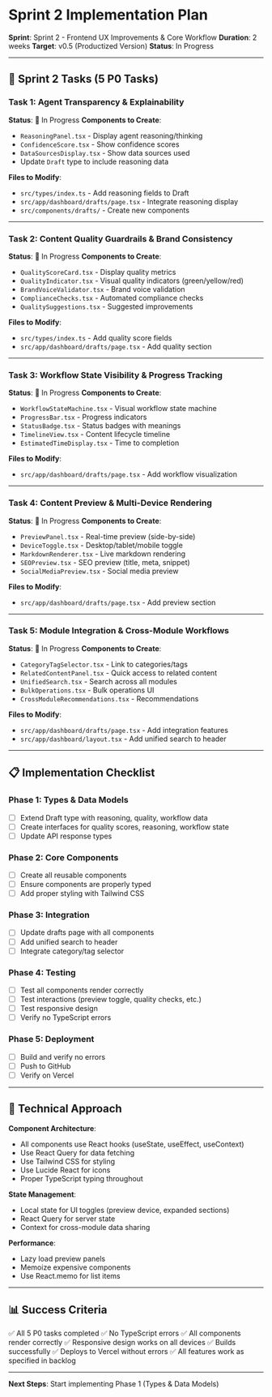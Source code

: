 # Sprint 2 Implementation Plan

**Sprint**: Sprint 2 - Frontend UX Improvements & Core Workflow
**Duration**: 2 weeks
**Target**: v0.5 (Productized Version)
**Status**: In Progress

---

## 🎯 Sprint 2 Tasks (5 P0 Tasks)

### Task 1: Agent Transparency & Explainability
**Status**: 🔄 In Progress
**Components to Create**:
- `ReasoningPanel.tsx` - Display agent reasoning/thinking
- `ConfidenceScore.tsx` - Show confidence scores
- `DataSourcesDisplay.tsx` - Show data sources used
- Update `Draft` type to include reasoning data

**Files to Modify**:
- `src/types/index.ts` - Add reasoning fields to Draft
- `src/app/dashboard/drafts/page.tsx` - Integrate reasoning display
- `src/components/drafts/` - Create new components

---

### Task 2: Content Quality Guardrails & Brand Consistency
**Status**: 🔄 In Progress
**Components to Create**:
- `QualityScoreCard.tsx` - Display quality metrics
- `QualityIndicator.tsx` - Visual quality indicators (green/yellow/red)
- `BrandVoiceValidator.tsx` - Brand voice validation
- `ComplianceChecks.tsx` - Automated compliance checks
- `QualitySuggestions.tsx` - Suggested improvements

**Files to Modify**:
- `src/types/index.ts` - Add quality score fields
- `src/app/dashboard/drafts/page.tsx` - Add quality section

---

### Task 3: Workflow State Visibility & Progress Tracking
**Status**: 🔄 In Progress
**Components to Create**:
- `WorkflowStateMachine.tsx` - Visual workflow state machine
- `ProgressBar.tsx` - Progress indicators
- `StatusBadge.tsx` - Status badges with meanings
- `TimelineView.tsx` - Content lifecycle timeline
- `EstimatedTimeDisplay.tsx` - Time to completion

**Files to Modify**:
- `src/app/dashboard/drafts/page.tsx` - Add workflow visualization

---

### Task 4: Content Preview & Multi-Device Rendering
**Status**: 🔄 In Progress
**Components to Create**:
- `PreviewPanel.tsx` - Real-time preview (side-by-side)
- `DeviceToggle.tsx` - Desktop/tablet/mobile toggle
- `MarkdownRenderer.tsx` - Live markdown rendering
- `SEOPreview.tsx` - SEO preview (title, meta, snippet)
- `SocialMediaPreview.tsx` - Social media preview

**Files to Modify**:
- `src/app/dashboard/drafts/page.tsx` - Add preview section

---

### Task 5: Module Integration & Cross-Module Workflows
**Status**: 🔄 In Progress
**Components to Create**:
- `CategoryTagSelector.tsx` - Link to categories/tags
- `RelatedContentPanel.tsx` - Quick access to related content
- `UnifiedSearch.tsx` - Search across all modules
- `BulkOperations.tsx` - Bulk operations UI
- `CrossModuleRecommendations.tsx` - Recommendations

**Files to Modify**:
- `src/app/dashboard/drafts/page.tsx` - Add integration features
- `src/app/dashboard/layout.tsx` - Add unified search to header

---

## 📋 Implementation Checklist

### Phase 1: Types & Data Models
- [ ] Extend Draft type with reasoning, quality, workflow data
- [ ] Create interfaces for quality scores, reasoning, workflow state
- [ ] Update API response types

### Phase 2: Core Components
- [ ] Create all reusable components
- [ ] Ensure components are properly typed
- [ ] Add proper styling with Tailwind CSS

### Phase 3: Integration
- [ ] Update drafts page with all components
- [ ] Add unified search to header
- [ ] Integrate category/tag selector

### Phase 4: Testing
- [ ] Test all components render correctly
- [ ] Test interactions (preview toggle, quality checks, etc.)
- [ ] Test responsive design
- [ ] Verify no TypeScript errors

### Phase 5: Deployment
- [ ] Build and verify no errors
- [ ] Push to GitHub
- [ ] Verify on Vercel

---

## 🔧 Technical Approach

**Component Architecture**:
- All components use React hooks (useState, useEffect, useContext)
- Use React Query for data fetching
- Use Tailwind CSS for styling
- Use Lucide React for icons
- Proper TypeScript typing throughout

**State Management**:
- Local state for UI toggles (preview device, expanded sections)
- React Query for server state
- Context for cross-module data sharing

**Performance**:
- Lazy load preview panels
- Memoize expensive components
- Use React.memo for list items

---

## 📊 Success Criteria

✅ All 5 P0 tasks completed
✅ No TypeScript errors
✅ All components render correctly
✅ Responsive design works on all devices
✅ Builds successfully
✅ Deploys to Vercel without errors
✅ All features work as specified in backlog

---

**Next Steps**: Start implementing Phase 1 (Types & Data Models)

